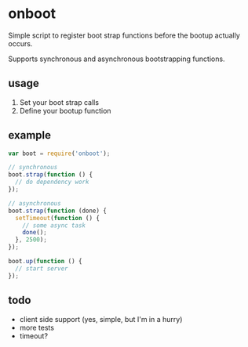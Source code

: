 # onboot

Simple script to register boot strap functions before the bootup actually occurs.

Supports synchronous and asynchronous bootstrapping functions.

## usage

1. Set your boot strap calls
2. Define your bootup function

## example

```js
var boot = require('onboot');

// synchronous
boot.strap(function () {
  // do dependency work
});

// asynchronous
boot.strap(function (done) {
  setTimeout(function () {
    // some async task
    done();
  }, 2500);
});

boot.up(function () {
  // start server
});
```

## todo

- client side support (yes, simple, but I'm in a hurry)
- more tests
- timeout?